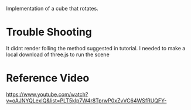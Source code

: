 Implementation of a cube that rotates.

# Trouble Shooting
It didnt render folling the method suggested in tutorial. I needed to make a local download of three.js to run the scene

# Reference Video
https://www.youtube.com/watch?v=oAJNYQLexIQ&list=PLT5klp7W4r8TprwP0xZvVC64WSfRUQFY-
